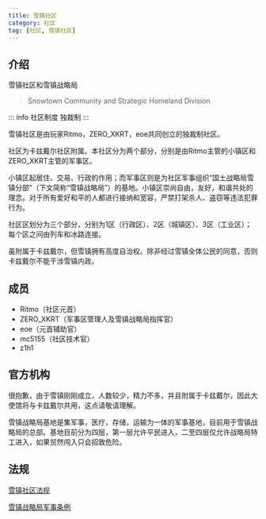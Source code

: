 ```yaml
---
title: 雪镇社区
category: 社区
tag: [社区, 雪镇社区]
---
```


## 介绍

雪镇社区和雪镇战略局
> Snowtown Community and Strategic Homeland Division

::: info 社区制度
独裁制
:::

雪镇社区是由玩家Ritmo，ZERO_XKRT，eoe共同创立的独裁制社区。

社区为卡兹戴尔社区附属。本社区分为两个部分，分别是由Ritmo主管的小镇区和ZERO_XKRT主管的军事区。

小镇区起居住、交易、行政的作用；而军事区则是为社区军事组织“国土战略局雪镇分部”（下文简称“雪镇战略局”）的基地。小镇区崇尚自由，友好，和谐共处的理念。对于所有爱好和平的人都进行接纳和宽容，严禁打架杀人、盗窃等违法犯罪行为。

社区区划分为三个部分，分别为1区（行政区）、2区（城镇区）、3区（工业区）；每个区之间由列车和冰路连接。

虽附属于卡兹戴尔，但雪镇拥有高度自治权。除非经过雪镇全体公民的同意，否则卡兹戴尔不能干涉雪镇内政。

## 成员

- Ritmo（社区元首）
- ZERO_XKRT（军事区管理人及雪镇战略局指挥官）
- eoe（元首辅助官）
- mc5155（社区技术官）
- z1h1


## 官方机构

很抱歉，由于雪镇刚刚成立，人数较少，精力不多，并且附属于卡兹戴尔，因此大使馆将与卡兹戴尔共用，这点请敬请理解。

雪镇战略局基地是集军事，医疗，存储，运输为一体的军事基地，目前用于雪镇战略局的总部。基地目前分为四层，第一层允许平民进入，二至四层仅允许战略局特工进入，如果贸然闯入只会招致危险。

## 法规

[雪镇社区法规](../law/snow.md)

[雪镇战略局军事条例](../law/shd-st.md)
